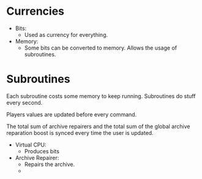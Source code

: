 # Currencies

- Bits:
  - Used as currency for everything.
- Memory:
  - Some bits can be converted to memory. Allows the usage of subroutines.

# Subroutines
Each subroutine costs some memory to keep running. Subroutines do stuff every second.

Players values are updated before every command.

The total sum of archive repairers and the total sum of the global archive reparation boost is synced every time the user is updated.

- Virtual CPU:
  - Produces bits
- Archive Repairer:
  - Repairs the archive.
  -
